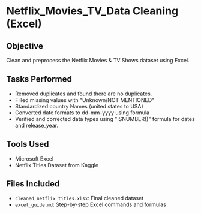 # Netflix_Movies_TV_Data Cleaning (Excel)

## Objective
Clean and preprocess the Netflix Movies & TV Shows dataset using Excel.

## Tasks Performed
- Removed duplicates and found there are no duplicates.
- Filled missing values with "Unknown/NOT MENTIONED"
- Standardized country Names (united states to USA)
- Converted date formats to dd-mm-yyyy using formula
- Verified and corrected data types using "ISNUMBER()" formula for dates and release_year.

## Tools Used
- Microsoft Excel
- Netflix Titles Dataset from Kaggle

## Files Included
- `cleaned_netflix_titles.xlsx`: Final cleaned dataset
- `excel_guide.md`: Step-by-step Excel commands and formulas
